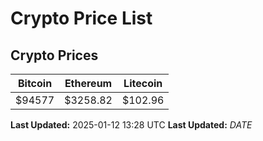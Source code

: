 # Crypto Price List

## Crypto Prices
| Bitcoin | Ethereum | Litecoin |
| ------- | -------- | -------- |
| $94577 | $3258.82 | $102.96 |
**Last Updated:** 2025-01-12 13:28 UTC
**Last Updated:** $DATE$
